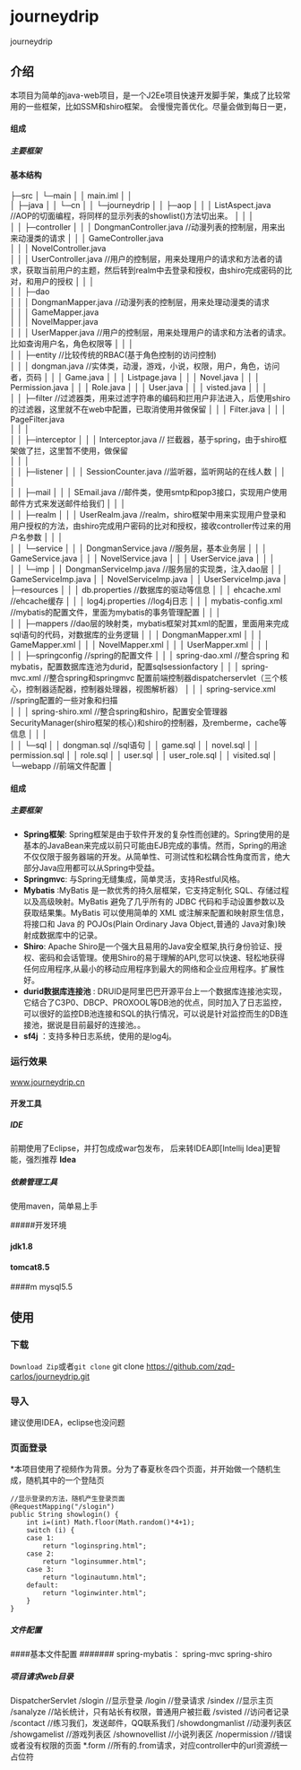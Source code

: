 # journeydrip
journeydrip

## 介绍
本项目为简单的java-web项目，是一个J2Ee项目快速开发脚手架，集成了比较常用的一些框架，比如SSM和shiro框架。
会慢慢完善优化。尽量会做到每日一更，

#### 组成
##### 主要框架

#### 基本结构

├─src
│  └─main
│      │  main.iml
│      │  
│      ├─java
│      │  └─cn
│      │      └─journeydrip
│      │          ├─aop
│      │          │      ListAspect.java			//AOP的切面编程，将同样的显示列表的showlist()方法切出来。
│      │          │      
│      │          ├─controller
│      │          │      DongmanController.java		//动漫列表的控制层，用来出来动漫类的请求
│      │          │      GameController.java		
│      │          │      NovelController.java		
│      │          │      UserController.java		//用户的控制层，用来处理用户的请求和方法者的请求，获取当前用户的主题，然后转到realm中去登录和授权，由shiro完成密码的比对，和用户的授权
│      │          │      
│      │          ├─dao		
│      │          │      DongmanMapper.java			//动漫列表的控制层，用来处理动漫类的请求	
│      │          │      GameMapper.java		  
│      │          │      NovelMapper.java			
│      │          │      UserMapper.java			//用户的控制层，用来处理用户的请求和方法者的请求。比如查询用户名，角色权限等
│      │          │      
│      │          ├─entity							//比较传统的RBAC(基于角色控制的访问控制)	
│      │          │      dongman.java				//实体类，动漫，游戏，小说，权限，用户，角色，访问者，页码
│      │          │      Game.java
│      │          │      Listpage.java
│      │          │      Novel.java
│      │          │      Permission.java
│      │          │      Role.java
│      │          │      User.java
│      │          │      visted.java
│      │          │      							
│      │          ├─filter							//过滤器类，用来过滤字符串的编码和拦用户非法进入，后使用shiro的过滤器，这里就不在web中配置，已取消使用并做保留
│      │          │      Filter.java
│      │          │      PageFilter.java			
│      │          │      
│      │          ├─interceptor
│      │          │      Interceptor.java			//  拦截器，基于spring，由于shiro框架做了拦，这里暂不使用，做保留         
│      │          │      
│      │          ├─listener
│      │          │      SessionCounter.java		//监听器，监听网站的在线人数
│      │          │      
│      │          ├─mail
│      │          │      SEmail.java				//邮件类，使用smtp和pop3接口，实现用户使用邮件方式来发送邮件给我们
│      │          │      
│      │          ├─realm
│      │          │      UserRealm.java				//realm，shiro框架中用来实现用户登录和用户授权的方法，由shiro完成用户密码的比对和授权，接收controller传过来的用户名参数
│      │          │      
│      │          └─service
│      │              │  DongmanService.java		//服务层，基本业务层
│      │              │  GameService.java
│      │              │  NovelService.java
│      │              │  UserService.java
│      │              │  
│      │              └─imp
│      │                      DongmanServiceImp.java	//服务层的实现类，注入dao层
│      │                      GameServiceImp.java
│      │                      NovelServiceImp.java
│      │                      UserServiceImp.java
│      ├─resources
│      │  │  db.properties								//数据库的驱动等信息
│      │  │  ehcache.xml								//ehcache缓存
│      │  │  log4j.properties							//log4j日志
│      │  │  mybatis-config.xml							//mybatis的配置文件，里面为mybatis的事务管理配置
│      │  │  
│      │  ├─mappers										//dao层的映射类，mybatis框架对其xml的配置，里面用来完成sql语句的代码，对数据库的业务逻辑
│      │  │      DongmanMapper.xml
│      │  │      GameMapper.xml
│      │  │      NovelMapper.xml
│      │  │      UserMapper.xml
│      │  │      
│      │  ├─springconfig								//spring的配置文件
│      │  │      spring-dao.xml							//整合spring 和mybatis，配置数据库连池为durid，配置sqlsessionfactory
│      │  │      spring-mvc.xml							//整合spring和springmvc 配置前端控制器dispatcherservlet（三个核心，控制器适配器，控制器处理器，视图解析器）
│      │  │      spring-service.xml						//spring配置的一些对象和扫描		
│      │  │      spring-shiro.xml						//整合spring和shiro，配置安全管理器SecurityManager(shiro框架的核心)和shiro的控制器，及remberme，cache等信息
│      │  │      
│      │  └─sql
│      │          dongman.sql							//sql语句
│      │          game.sql
│      │          novel.sql
│      │          permission.sql
│      │          role.sql
│      │          user.sql
│      │          user_role.sql
│      │          visited.sql
│      └─webapp											//前端文件配置
│


#### 组成
##### 主要框架
* **Spring框架**: Spring框架是由于软件开发的复杂性而创建的。Spring使用的是基本的JavaBean来完成以前只可能由EJB完成的事情。然而，Spring的用途不仅仅限于服务器端的开发。从简单性、可测试性和松耦合性角度而言，绝大部分Java应用都可以从Spring中受益。
* **Springmvc**: 与Spring无缝集成，简单灵活，支持Restful风格。
* **Mybatis** :MyBatis 是一款优秀的持久层框架，它支持定制化 SQL、存储过程以及高级映射。MyBatis 避免了几乎所有的 JDBC 代码和手动设置参数以及获取结果集。MyBatis 可以使用简单的 XML 或注解来配置和映射原生信息，将接口和 Java 的 POJOs(Plain Ordinary Java Object,普通的 Java对象)映射成数据库中的记录。
* **Shiro**: Apache Shiro是一个强大且易用的Java安全框架,执行身份验证、授权、密码和会话管理。使用Shiro的易于理解的API,您可以快速、轻松地获得任何应用程序,从最小的移动应用程序到最大的网络和企业应用程序。扩展性好。
* **durid数据库连接池** : DRUID是阿里巴巴开源平台上一个数据库连接池实现，它结合了C3P0、DBCP、PROXOOL等DB池的优点，同时加入了日志监控，可以很好的监控DB池连接和SQL的执行情况，可以说是针对监控而生的DB连接池，据说是目前最好的连接池。。
* **sf4j** ：支持多种日志系统，使用的是log4j。

### 运行效果
www.journeydrip.cn

#### 开发工具
##### IDE
前期使用了Eclipse，并打包成成war包发布，
后来转IDEA即[Intellij Idea]更智能，强烈推荐 **Idea**
##### 依赖管理工具
使用maven，简单易上手

#####开发环境
#### jdk1.8
#### tomcat8.5
####m mysql5.5

## 使用
### 下载
`Download Zip`或者`git clone`
	git clone https://github.com/zqd-carlos/journeydrip.git
  
### 导入
建议使用IDEA，eclipse也没问题

### 页面登录
*本项目使用了视频作为背景。分为了春夏秋冬四个页面，并开始做一个随机生成，随机其中的一个登陆页

	//显示登录的方法，随机产生登录页面
	@RequestMapping("/slogin")
	public String showlogin() {
		int i=(int) Math.floor(Math.random()*4+1);
		switch (i) {
		case 1:
			return "loginspring.html";
		case 2:
			return "loginsummer.html";
		case 3:
			return "loginautumn.html";
		default:
			return "loginwinter.html";
		}
	}

##### 文件配置
####基本文件配置
#######
spring-mybatis：
spring-mvc
spring-shiro

#####  项目请求web目录
<servlet-mapping>
    <servlet-name>DispatcherServlet</servlet-name>
    <url-pattern>/slogin</url-pattern>    //显示登录
    <url-pattern>/login</url-pattern>      //登录请求
    <url-pattern>/sindex</url-pattern>    //显示主页
    <url-pattern>/sanalyze</url-pattern>    //站长统计，只有站长有权限，普通用户被拦截
    <url-pattern>/svisted</url-pattern>   //访问者记录
    <url-pattern>/scontact</url-pattern>    //练习我们，发送邮件，QQ联系我们
    <url-pattern>/showdongmanlist</url-pattern> //动漫列表区
    <url-pattern>/showgamelist</url-pattern>    //游戏列表区
    <url-pattern>/shownovellist</url-pattern>   //小说列表区
    <url-pattern>/nopermission</url-pattern>    //错误或者没有权限的页面
    <url-pattern>*.form</url-pattern>     //所有的.from请求，对应controller中的url资源统一占位符
  </servlet-mapping>




